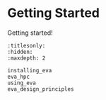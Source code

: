 # Getting Started

Getting started!


```{toctree}
:titlesonly:
:hidden:
:maxdepth: 2

installing_eva
eva_hpc
using_eva
eva_design_principles
```
